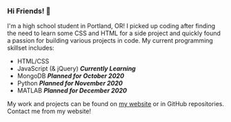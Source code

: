 ### Hi Friends! :tada:

I'm a high school student in Portland, OR! I picked up coding after finding the need to learn some CSS and HTML for a side project and quickly found a passion for building various projects in code. My current programming skillset includes:
* HTML/CSS
* JavaScript (& jQuery) **_Currently Learning_**
* MongoDB **_Planned for October 2020_**
* Python **_Planned for November 2020_**
* MATLAB **_Planned for December 2020_**

My work and projects can be found on [my website](https://marvinlin.me) or in GitHub repositories. Contact me from my website!
<!--
**marvinlinn/marvinlinn** is a ✨ _special_ ✨ repository because its `README.md` (this file) appears on your GitHub profile.

Here are some ideas to get you started:

- 🔭 I’m currently working on ...
- 🌱 I’m currently learning ...
- 👯 I’m looking to collaborate on ...
- 🤔 I’m looking for help with ...
- 💬 Ask me about ...
- 📫 How to reach me: ...
- 😄 Pronouns: ...
- ⚡ Fun fact: ...
-->
